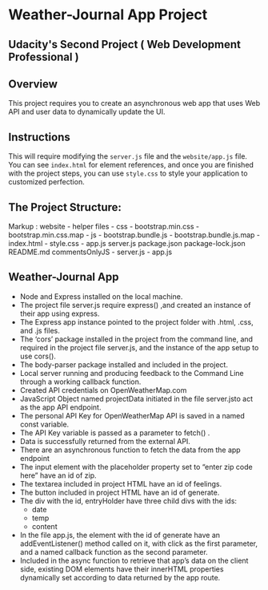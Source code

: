 # Weather-Journal App Project

## Udacity's Second Project ( Web Development Professional )

## Overview
This project requires you to create an asynchronous web app that uses Web API and user data to dynamically update the UI. 

## Instructions
This will require modifying the `server.js` file and the `website/app.js` file. You can see `index.html` for element references, and once you are finished with the project steps, you can use `style.css` to style your application to customized perfection.

## The Project Structure:
 Markup :  website
            - helper files
              - css
                - bootstrap.min.css
                - bootstrap.min.css.map
              - js
                - bootstrap.bundle.js
                - bootstrap.bundle.js.map
            - index.html
            - style.css
            - app.js
          server.js
          package.json
          package-lock.json
          README.md
          commentsOnlyJS
            - server.js
            - app.js

## Weather-Journal App
  - Node and Express installed on the local machine.
  - The project file server.js require express() ,and created an instance of their app using express.
  - The Express app instance pointed to the project folder with .html, .css, and .js files.
  - The ‘cors’ package installed in the project from the command line, and required in the project file server.js, and the instance of the    app setup to use cors().
  - The body-parser package installed and included in the project.
  - Local server running and producing feedback to the Command Line through a working callback function.
  - Created API credentials on OpenWeatherMap.com
  - JavaScript Object named projectData initiated in the file server.jsto act as the app API endpoint.
  - The personal API Key for OpenWeatherMap API is saved in a named const variable.
  - The API Key variable is passed as a parameter to fetch() .
  - Data is successfully returned from the external API.
  - There are an asynchronous function to fetch the data from the app endpoint
  - The input element with the placeholder property set to “enter zip code here” have an id of zip.
  - The textarea included in project HTML have an id of feelings.
  - The button included in project HTML have an id of generate.
  - The div with the id, entryHolder have three child divs with the ids:
    -  date
    -  temp
    -  content
  - In the file app.js, the element with the id of generate have an addEventListener() method called on it, with click as the first parameter, and a named callback function as the second parameter.
  - Included in the async function to retrieve that app’s data on the client side, existing DOM elements have their innerHTML properties dynamically set according to data returned by the app route.
